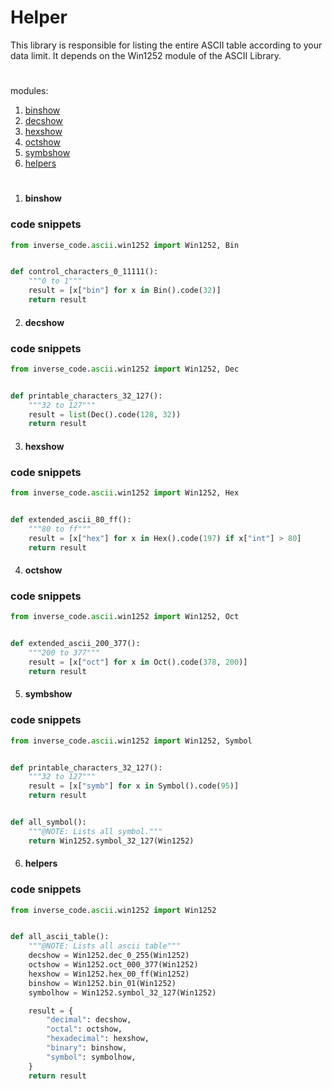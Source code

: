 # Helper

This library is responsible for listing the entire ASCII table according to your data limit. It depends on the Win1252 module of the ASCII Library.

#
modules:
1. [binshow](#binshow)
2. [decshow](#decshow)
3. [hexshow](#hexshow)
4. [octshow](#octshow)
5. [symbshow](#symbshow)
6. [helpers](#helpers)
#

1. #### binshow

### code snippets

```python
from inverse_code.ascii.win1252 import Win1252, Bin


def control_characters_0_11111():
    """0 to 1"""
    result = [x["bin"] for x in Bin().code(32)]
    return result
```

2. #### decshow

### code snippets

```python
from inverse_code.ascii.win1252 import Win1252, Dec


def printable_characters_32_127():
    """32 to 127"""
    result = list(Dec().code(128, 32))
    return result
```

3. #### hexshow

### code snippets

```python
from inverse_code.ascii.win1252 import Win1252, Hex


def extended_ascii_80_ff():
    """80 to ff"""
    result = [x["hex"] for x in Hex().code(197) if x["int"] > 80]
    return result
```

4. #### octshow

### code snippets

```python
from inverse_code.ascii.win1252 import Win1252, Oct


def extended_ascii_200_377():
    """200 to 377"""
    result = [x["oct"] for x in Oct().code(378, 200)]
    return result

```

5. #### symbshow

### code snippets

```python
from inverse_code.ascii.win1252 import Win1252, Symbol


def printable_characters_32_127():
    """32 to 127"""
    result = [x["symb"] for x in Symbol().code(95)]
    return result


def all_symbol():
    """@NOTE: Lists all symbol."""
    return Win1252.symbol_32_127(Win1252)
```

6. #### helpers

### code snippets

```python
from inverse_code.ascii.win1252 import Win1252


def all_ascii_table():
    """@NOTE: Lists all ascii table"""
    decshow = Win1252.dec_0_255(Win1252)
    octshow = Win1252.oct_000_377(Win1252)
    hexshow = Win1252.hex_00_ff(Win1252)
    binshow = Win1252.bin_01(Win1252)
    symbolhow = Win1252.symbol_32_127(Win1252)

    result = {
        "decimal": decshow,
        "octal": octshow,
        "hexadecimal": hexshow,
        "binary": binshow,
        "symbol": symbolhow,
    }
    return result
```

